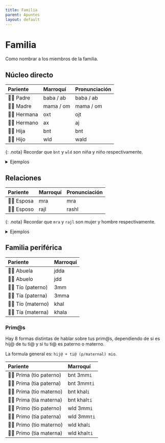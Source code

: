 ```yaml
---
title: Familia
parent: Apuntes
layout: default
---
```


# Familia
Como nombrar a los miembros de la familia.


## Núcleo directo

| Pariente     | Marroquí  | Pronunciación |
|:-------------|:----------|:--------------|
| 👨🏽 Padre   | baba / ab | baba / ab     |
| 👩🏽 Madre   | mama / om | mama / om     |
| 👭🏽 Hermana | oxt       | ojt           |
| 👬🏽 Hermano | ax        | aj            |
| 👧🏽 Hija    | bnt       | bnt           |
| 👦🏽 Hijo    | wld       | wald          |

{: .nota}
Recordar que `bnt` y `wld` son niña y niño respectivamente. 

<details markdown="1">

<summary> Ejemplos </summary>

| Castellano     | Marroquí         |
|:---------------|:-----------------|
| mi mamá        | mama dyali / omi |
| mi papá        | baba dyali / abi |
| mi hermana     | oxti             |
| mi hermano     | aji              |
| mi niña (hija) | bnti             |
| mi niño (wld)  | wldi             |

</details>


## Relaciones

| Pariente    | Marroquí | Pronunciación |
|:------------|:---------|:--------------|
| 👰🏽 Esposa | mra      | mra           |
| 🤵🏽 Esposo | rajl     | rashl         |

{: .nota}
Recordar que `mra` y `rajl` son mujer y hombre respectivamente. 

<details markdown="1">

<summary> Ejemplos </summary>

| Castellano | Marroquí |
|:-----------|:---------|
| mi esposa  | mrati    |
| mi esposo  | rajli    |

</details>

## Familia periférica

| Pariente           | Marroquí |
|:-------------------|:---------|
| 👵🏽 Abuela        | jdda     |
| 👴🏼 Abuelo        | jdd      |
| 👨🏽 Tío (paterno) | 3mm      |
| 👩🏽 Tía (paterna) | 3mma     |
| 👨🏽 Tío (materno) | khal     |
| 👨🏽 Tía (materna) | khala    |

### Prim@s
Hay 8 formas distintas de hablar sobre tus prim@s, dependiendo de si es hij@ de tu ti@ y si tu ti@ es paterno o materno. 

La formula general es: `hij@ + ti@ (p/maternal) mio`.

| Pariente                 | Marroquí     |
|:-------------------------|:-------------|
| 👩🏽 Prima (tio paterno) | bnt 3mm`i`   |
| 👩🏽 Prima (tia paterna) | bnt 3mm`ti`  |
| 👩🏽 Prima (tio materno) | bnt khal`i`  |
| 👩🏽 Prima (tia materna) | bnt khal`ti` |
| 👨🏽 Primo (tio paterno) | wld 3mm`i`   |
| 👨🏽 Primo (tia paterna) | wld 3mm`ti`  |
| 👨🏽 Primo (tio materno) | wld khal`i`  |
| 👨🏽 Primo (tia materna) | wld khal`ti` |